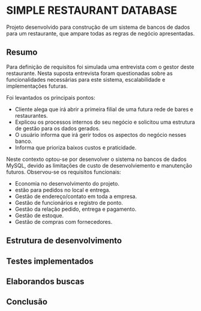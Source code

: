 # SIMPLE RESTAURANT DATABASE

Projeto desenvolvido para construção de um sistema de bancos de dados para um restaurante, que ampare todas as regras de negócio apresentadas.

## Resumo

Para definição de requisitos foi simulada uma entrevista com o gestor deste restaurante. Nesta suposta entrevista foram questionadas sobre as funcionalidades necessárias para este sistema, escalabilidade e implementações futuras. 

Foi levantados os principais pontos: 

* Cliente alega que irá abrir a primeira filial de uma futura rede de bares e restaurantes.
* Explicou os processos internos do seu negócio e solicitou uma estrutura de gestão para os dados gerados.
* O usuário informa que irá gerir todos os aspectos do negócio nesses banco.
* Informa que prioriza baixos custos e praticidade.

Neste contexto optou-se por desenvolver o sistema no bancos de dados MySQL, devido as limitações de custo de desenvolviemento e manutenção futuros. Observou-se os requisitos funcionais: 

* Economia no desenvolvimento do projeto. 
* estão para pedidos no local e entrega. 
* Gestão de endereço/contato em toda a empresa. 
* Gestão de funcionários e registro de ponto. 
* Gestão da relação pedido, entrega e pagamento. 
* Gestão de estoque.
* Gestão de compras com fornecedores.

## Estrutura de desenvolvimento

## Testes implementados

## Elaborandos buscas

## Conclusão